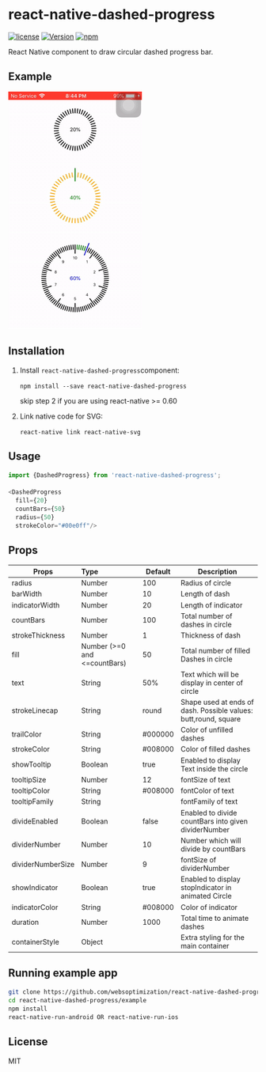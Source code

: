 # react-native-dashed-progress
[![license](https://img.shields.io/github/license/mashape/apistatus.svg)]()
[![Version](https://img.shields.io/npm/v/react-native-dashed-progress.svg)](https://www.npmjs.com/package/react-native-dashed-progress)
[![npm](https://img.shields.io/npm/dt/react-native-dashed-progress.svg)](https://www.npmjs.com/package/react-native-dashed-progress)


React Native component to draw circular dashed progress bar.

## Example

![image](screenshot.gif)

## Installation

1. Install `react-native-dashed-progress`component:

    `npm install --save react-native-dashed-progress`
    
    skip step 2 if you are using react-native >= 0.60

2. Link native code for SVG:

    `react-native link react-native-svg`

## Usage
```js
import {DashedProgress} from 'react-native-dashed-progress';

<DashedProgress
  fill={20} 
  countBars={50} 
  radius={50}
  strokeColor="#00e0ff"/>
```

## Props

| Props            | Type                        | Default   | Description                                     |
| ---------------- | :-------------------------- | --------- |------------------------------------------------ |
| radius           | Number                      | 100       | Radius of circle
| barWidth         | Number                      | 10        | Length of dash
| indicatorWidth   | Number                      | 20        | Length of indicator
| countBars        | Number                      | 100       | Total number of dashes in circle
| strokeThickness  | Number                      | 1         | Thickness of dash
| fill             | Number (>=0 and <=countBars)| 50        | Total number of filled Dashes in circle
| text             | String                      | 50%       | Text which will be display in center of circle
| strokeLinecap    | String                      | round     | Shape used at ends of dash. Possible values: butt,round, square                                                           
| trailColor       | String                      | #000000   | Color of unfilled dashes
| strokeColor      | String                      | #008000   | Color of filled dashes
| showTooltip      | Boolean                     | true      | Enabled to display Text inside the circle
| tooltipSize      | Number                      | 12        | fontSize of text
| tooltipColor     | String                      | #008000   | fontColor of text
| tooltipFamily    | String                      |           | fontFamily of text
| divideEnabled    | Boolean                     | false     | Enabled to divide countBars into given dividerNumber
| dividerNumber    | Number                      | 10        | Number which will divide by countBars
| dividerNumberSize| Number                      | 9         | fontSize of dividerNumber
| showIndicator    | Boolean                     | true      | Enabled to display stopIndicator in animated Circle
| indicatorColor   | String                      | #008000   | Color of indicator
| duration         | Number                      | 1000      | Total time to animate dashes
| containerStyle   | Object                      |           | Extra styling for the main container


## Running example app

```sh
git clone https://github.com/websoptimization/react-native-dashed-progress.git
cd react-native-dashed-progress/example
npm install
react-native-run-android OR react-native-run-ios
```

## License

MIT

